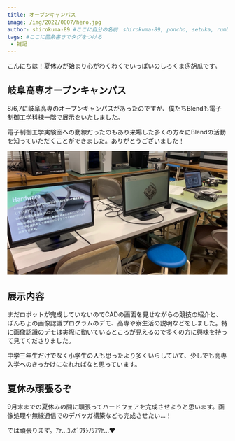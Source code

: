 ```yaml
---
title: オープンキャンパス
image: /img/2022/0807/hero.jpg
author: shirokuma-89 #ここに自分の名前　shirokuma-89, poncho, setuka, rumbaboから選ぶ
tags: #ここに箇条書きでタグをつける
 - 雑記
---
```


こんにちは！夏休みが始まり心がわくわくでいっぱいのしろくま＠胡瓜です。

## 岐阜高専オープンキャンパス

8/6,7に岐阜高専のオープンキャンパスがあったのですが、僕たちBlendも電子制御工学科棟一階で展示をいたしました。

電子制御工学実験室への動線だったのもあり来場した多くの方々にBlendの活動を知っていただくことができました。ありがとうございました！

![](../../img/2022/0807/001.jpg)

## 展示内容

まだロボットが完成していないのでCADの画面を見せながらの競技の紹介と、ぽんちょの画像認識プログラムのデモ、高専や寮生活の説明などをしました。特に画像認識のデモは実際に動いているところが見えるので多くの方に興味を持って見てくださりました。

中学三年生だけでなく小学生の人も思ったより多くいらしていて、少しでも高専入学へのきっかけになれればなと思っています。

## 夏休み頑張るぞ

9月末までの夏休みの間に頑張ってハードウェアを完成させようと思います。画像処理や無線通信でのデバッガ構築なども完成させたい…！

では頑張ります。ｱｧ…ｺﾚｶﾞﾜﾀｼﾉｼｱﾜｾ…❤️